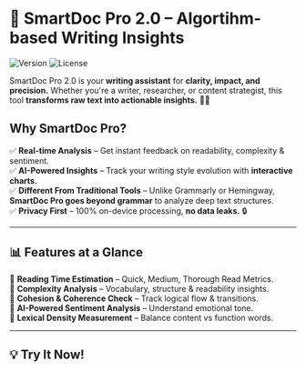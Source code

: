 # 🚀 SmartDoc Pro 2.0 – Algortihm-based Writing Insights

![Version](https://img.shields.io/badge/version-2.0-brightgreen) ![License](https://img.shields.io/badge/license-MIT-blue)

SmartDoc Pro 2.0 is your **writing assistant** for **clarity, impact, and precision.** Whether you're a writer, researcher, or content strategist, this tool **transforms raw text into actionable insights.** 📝✨

## Why SmartDoc Pro?
✅ **Real-time Analysis** – Get instant feedback on readability, complexity & sentiment.  
✅ **AI-Powered Insights** – Track your writing style evolution with **interactive charts.**  
✅ **Different From Traditional Tools** – Unlike Grammarly or Hemingway, **SmartDoc Pro goes beyond grammar** to analyze deep text structures.  
✅ **Privacy First** – 100% on-device processing, **no data leaks.** 🔒  

---
## 📊 Features at a Glance

📍 **Reading Time Estimation** – Quick, Medium, Thorough Read Metrics.  
📍 **Complexity Analysis** – Vocabulary, structure & readability insights.  
📍 **Cohesion & Coherence Check** – Track logical flow & transitions.  
📍 **AI-Powered Sentiment Analysis** – Understand emotional tone.  
📍 **Lexical Density Measurement** – Balance content vs function words.  

---
## 💡 Try It Now!
